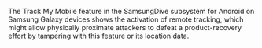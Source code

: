 The Track My Mobile feature in the SamsungDive subsystem for Android on Samsung Galaxy devices shows the activation of remote tracking, which might allow physically proximate attackers to defeat a product-recovery effort by tampering with this feature or its location data.